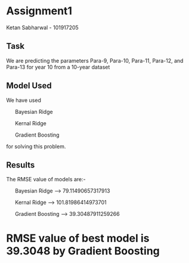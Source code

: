 # Assignment1

Ketan Sabharwal - 101917205

## Task
We are predicting the parameters Para-9, Para-10, Para-11, Para-12, and Para-13 for year 10 from a 10-year dataset 

## Model Used
We have used 
<ul>Bayesian Ridge</ul>
<ul>Kernal Ridge</ul>
<ul>Gradient Boosting</ul>
for solving this problem.

## Results
The RMSE value of models are:-
<ol>Bayesian Ridge    --> 79.11490657317913</ol>
<ol>Kernal Ridge      --> 101.81986414973701</ol>
<ol>Gradient Boosting --> 39.30487911259266</ol>

# RMSE value of best model is 39.3048 by Gradient Boosting
